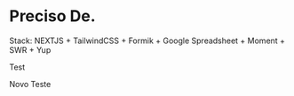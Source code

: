 # Preciso De.

Stack: NEXTJS + TailwindCSS + Formik + Google Spreadsheet + Moment + SWR + Yup

Test

Novo Teste
